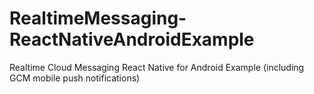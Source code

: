 # RealtimeMessaging-ReactNativeAndroidExample
Realtime Cloud Messaging React Native for Android Example (including GCM mobile push notifications)

